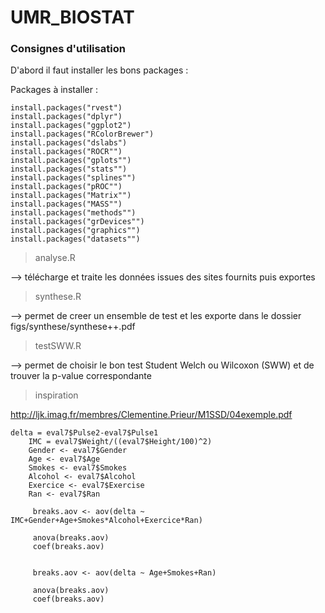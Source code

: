 # UMR_BIOSTAT

### Consignes d'utilisation 

D'abord il faut installer les bons packages : 

Packages à installer : 

```{r}
install.packages("rvest")
install.packages("dplyr")
install.packages("ggplot2")
install.packages("RColorBrewer")
install.packages("dslabs")
install.packages("ROCR"")
install.packages("gplots"")
install.packages("stats"")
install.packages("splines"")
install.packages("pROC"")
install.packages("Matrix"")
install.packages("MASS"")
install.packages("methods"")
install.packages("grDevices"")
install.packages("graphics"")
install.packages("datasets"")
```

> analyse.R  

--> télécharge et traite les données issues des sites fournits puis exportes 

> synthese.R 

--> permet de creer un ensemble de test et les exporte dans le dossier figs/synthese/synthese++.pdf 

> testSWW.R 

--> permet de choisir le bon test Student Welch ou Wilcoxon (SWW) et de trouver la p-value correspondante

> inspiration  

http://ljk.imag.fr/membres/Clementine.Prieur/M1SSD/04exemple.pdf 


```{r}
delta = eval7$Pulse2-eval7$Pulse1
    IMC = eval7$Weight/((eval7$Height/100)^2)
    Gender <- eval7$Gender
    Age <- eval7$Age
    Smokes <- eval7$Smokes
    Alcohol <- eval7$Alcohol
    Exercice <- eval7$Exercise
    Ran <- eval7$Ran

     breaks.aov <- aov(delta ~ IMC+Gender+Age+Smokes*Alcohol+Exercice*Ran)
  
     anova(breaks.aov)  
     coef(breaks.aov)
     
     
     breaks.aov <- aov(delta ~ Age+Smokes+Ran)
     
     anova(breaks.aov)  
     coef(breaks.aov)
```
